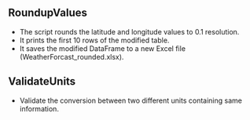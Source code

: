 ## RoundupValues

- The script rounds the latitude and longitude values to 0.1 resolution.
- It prints the first 10 rows of the modified table.
- It saves the modified DataFrame to a new Excel file (WeatherForcast_rounded.xlsx).

## ValidateUnits

- Validate the conversion between two different units containing same information.
